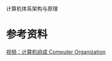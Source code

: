 计算机体系架构与原理

# 参考资料
[视频：计算机组成 Computer Organization](https://www.coursera.org/learn/jisuanji-zucheng/home/week/2)  
